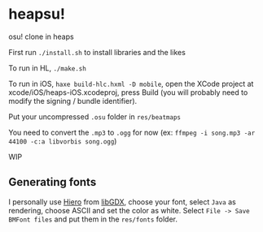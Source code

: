 # heapsu!
osu! clone in heaps

First run `./install.sh` to install libraries and the likes

To run in HL, `./make.sh`

To run in iOS, `haxe build-hlc.hxml -D mobile`, open the XCode project at xcode/iOS/heaps-iOS.xcodeproj, press Build (you will probably need to modify the signing / bundle identifier).

Put your uncompressed `.osu` folder in `res/beatmaps`

You need to convert the `.mp3` to `.ogg` for now (ex: `ffmpeg -i song.mp3 -ar 44100 -c:a libvorbis song.ogg`)

WIP

## Generating fonts

I personally use [Hiero](https://libgdx.badlogicgames.com/nightlies/runnables/runnable-hiero.jar) from [libGDX](https://github.com/libgdx/libgdx), choose your font, select `Java` as rendering, choose ASCII and set the color as white. Select `File -> Save BMFont files` and put them in the `res/fonts` folder. 